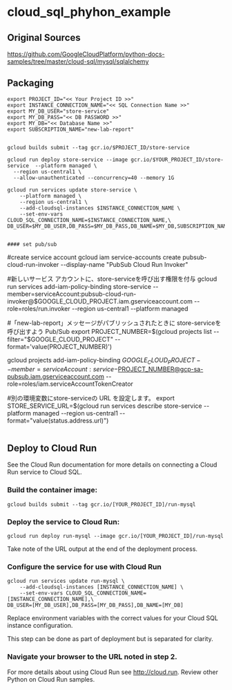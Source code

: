 # cloud_sql_phyhon_example

## Original Sources
https://github.com/GoogleCloudPlatform/python-docs-samples/tree/master/cloud-sql/mysql/sqlalchemy


## Packaging
```shell script
export PROJECT_ID="<< Your Project ID >>"
export INSTANCE_CONNECTION_NAME="<< SQL Connection Name >>"
export MY_DB_USER="store-service"
export MY_DB_PASS="<< DB PASSWORD >>"
export MY_DB="<< Database Name >>"
export SUBSCRIPTION_NAME="new-lab-report"


gcloud builds submit --tag gcr.io/$PROJECT_ID/store-service

gcloud run deploy store-service --image gcr.io/$YOUR_PROJECT_ID/store-service  --platform managed \
  --region us-central1 \
  --allow-unauthenticated --concurrency=40 --memory 1G

gcloud run services update store-service \
	--platform managed \
  	--region us-central1 \
    --add-cloudsql-instances $INSTANCE_CONNECTION_NAME \
    --set-env-vars CLOUD_SQL_CONNECTION_NAME=$INSTANCE_CONNECTION_NAME,\
DB_USER=$MY_DB_USER,DB_PASS=$MY_DB_PASS,DB_NAME=$MY_DB,SUBSCRIPTION_NAME=$SUBSCRIPTION_NAME,PROJECT_ID=$YOUR_PROJECT_ID 


#### set pub/sub
```
#create service account
gcloud iam service-accounts create pubsub-cloud-run-invoker --display-name "PubSub Cloud Run Invoker"

#新しいサービス アカウントに、store-serviceを呼び出す権限を付与
gcloud run services add-iam-policy-binding store-service --member=serviceAccount:pubsub-cloud-run-invoker@$GOOGLE_CLOUD_PROJECT.iam.gserviceaccount.com --role=roles/run.invoker --region us-central1 --platform managed

#「new-lab-report」メッセージがパブリッシュされたときに store-serviceを呼び出すよう Pub/Sub 
export PROJECT_NUMBER=$(gcloud projects list --filter="$GOOGLE_CLOUD_PROJECT" --format='value(PROJECT_NUMBER)')

gcloud projects add-iam-policy-binding $GOOGLE_CLOUD_PROJECT --member=serviceAccount:service-$PROJECT_NUMBER@gcp-sa-pubsub.iam.gserviceaccount.com --role=roles/iam.serviceAccountTokenCreator

#別の環境変数にstore-serviceの URL を設定します。
export STORE_SERVICE_URL=$(gcloud run services describe store-service --platform managed --region us-central1 --format="value(status.address.url)")
```

```
## Deploy to Cloud Run
See the Cloud Run documentation for more details on connecting a Cloud Run service to Cloud SQL.

### Build the container image:
```
gcloud builds submit --tag gcr.io/[YOUR_PROJECT_ID]/run-mysql
```
### Deploy the service to Cloud Run:
```
gcloud run deploy run-mysql --image gcr.io/[YOUR_PROJECT_ID]/run-mysql
```
Take note of the URL output at the end of the deployment process.

### Configure the service for use with Cloud Run
```
gcloud run services update run-mysql \
    --add-cloudsql-instances [INSTANCE_CONNECTION_NAME] \
    --set-env-vars CLOUD_SQL_CONNECTION_NAME=[INSTANCE_CONNECTION_NAME],\
DB_USER=[MY_DB_USER],DB_PASS=[MY_DB_PASS],DB_NAME=[MY_DB]
```
Replace environment variables with the correct values for your Cloud SQL instance configuration.

This step can be done as part of deployment but is separated for clarity.

### Navigate your browser to the URL noted in step 2.
For more details about using Cloud Run see http://cloud.run. Review other Python on Cloud Run samples.